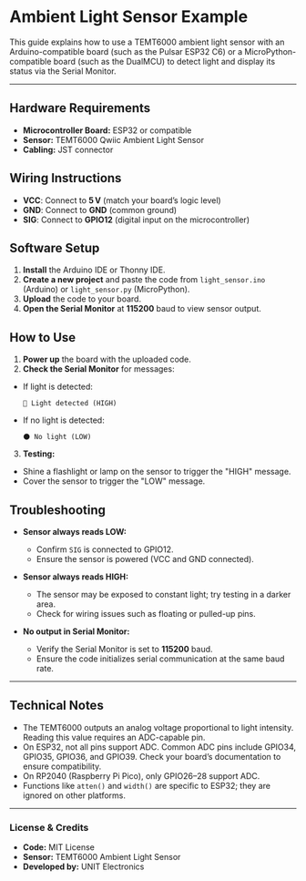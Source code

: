 # Ambient Light Sensor Example

This guide explains how to use a TEMT6000 ambient light sensor with an Arduino-compatible board (such as the Pulsar ESP32 C6) or a MicroPython-compatible board (such as the DualMCU) to detect light and display its status via the Serial Monitor.

---

## Hardware Requirements

- **Microcontroller Board:** ESP32 or compatible
- **Sensor:** TEMT6000 Qwiic Ambient Light Sensor
- **Cabling:** JST connector

## Wiring Instructions

- **VCC**: Connect to **5 V** (match your board’s logic level)
- **GND**: Connect to **GND** (common ground)
- **SIG**: Connect to **GPIO12** (digital input on the microcontroller)

## Software Setup

1. **Install** the Arduino IDE or Thonny IDE.
2. **Create a new project** and paste the code from `light_sensor.ino` (Arduino) or `light_sensor.py` (MicroPython).
3. **Upload** the code to your board.
4. **Open the Serial Monitor** at **115200** baud to view sensor output.

## How to Use

1. **Power up** the board with the uploaded code.
2. **Check the Serial Monitor** for messages:
  - If light is detected:
    ```
    🔆 Light detected (HIGH)
    ```
  - If no light is detected:
    ```
    🌑 No light (LOW)
    ```
3. **Testing:**
  - Shine a flashlight or lamp on the sensor to trigger the "HIGH" message.
  - Cover the sensor to trigger the "LOW" message.

## Troubleshooting

- **Sensor always reads LOW:**
  - Confirm `SIG` is connected to GPIO12.
  - Ensure the sensor is powered (VCC and GND connected).

- **Sensor always reads HIGH:**
  - The sensor may be exposed to constant light; try testing in a darker area.
  - Check for wiring issues such as floating or pulled-up pins.

- **No output in Serial Monitor:**
  - Verify the Serial Monitor is set to **115200** baud.
  - Ensure the code initializes serial communication at the same baud rate.

---

## Technical Notes

- The TEMT6000 outputs an analog voltage proportional to light intensity. Reading this value requires an ADC-capable pin.
- On ESP32, not all pins support ADC. Common ADC pins include GPIO34, GPIO35, GPIO36, and GPIO39. Check your board’s documentation to ensure compatibility.
- On RP2040 (Raspberry Pi Pico), only GPIO26–28 support ADC.
- Functions like `atten()` and `width()` are specific to ESP32; they are ignored on other platforms.

---

### License & Credits

- **Code:** MIT License
- **Sensor:** TEMT6000 Ambient Light Sensor
- **Developed by:** UNIT Electronics

